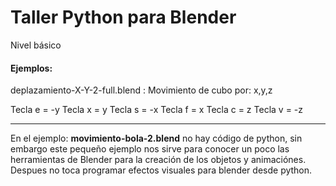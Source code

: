 # Taller Python para Blender
Nivel básico

<h4>Ejemplos:</h4>

deplazamiento-X-Y-2-full.blend : Movimiento de cubo por: x,y,z

Tecla e = -y
Tecla x = y
Tecla s = -x
Tecla f = x
Tecla c = z
Tecla v = -z
<hr/>
En el ejemplo: <strong>movimiento-bola-2.blend</strong> no hay código de python, sin embargo este pequeño ejemplo nos sirve para conocer un poco las herramientas de Blender para la creación de los objetos y animaciónes. 
Despues no toca programar efectos visuales para blender desde python.

